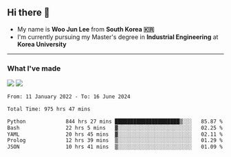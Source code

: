 ## Hi there 👋

- My name is **Woo Jun Lee** from **South Korea 🇰🇷**
- I'm currently pursuing my Master's degree in **Industrial Engineering** at **Korea University**

---

### What I've made

<a href="https://share.streamlit.io/tomtom1103/kuiai_hackathon_2022/main/JL_app.py"><img src="https://img.shields.io/badge/Journey Lee-161B22?style=for-the-badge&logo=streamlit&logoColor=FF4B4B"/></a> <a href="https://jeon-100.github.io/Dangzang/"><img src="https://img.shields.io/badge/당신을 위한 장학금, 당장!-161B22?style=for-the-badge&logo=react&logoColor=#61DAFB"/></a>

<!--START_SECTION:waka-->

```txt
From: 11 January 2022 - To: 16 June 2024

Total Time: 975 hrs 47 mins

Python             844 hrs 27 mins █████████████████████▒░░░   85.87 %
Bash               22 hrs 5 mins   ▓░░░░░░░░░░░░░░░░░░░░░░░░   02.25 %
YAML               20 hrs 45 mins  ▓░░░░░░░░░░░░░░░░░░░░░░░░   02.11 %
Prolog             12 hrs 39 mins  ▒░░░░░░░░░░░░░░░░░░░░░░░░   01.29 %
JSON               10 hrs 41 mins  ▒░░░░░░░░░░░░░░░░░░░░░░░░   01.09 %
```

<!--END_SECTION:waka-->
